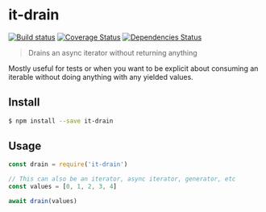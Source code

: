 # it-drain

[![Build status](https://travis-ci.org/achingbrain/it.svg?branch=master)](https://travis-ci.org/achingbrain/it?branch=master) [![Coverage Status](https://coveralls.io/repos/github/achingbrain/it/badge.svg?branch=master)](https://coveralls.io/github/achingbrain/it?branch=master) [![Dependencies Status](https://david-dm.org/achingbrain/it/status.svg?path=packages/it-drain)](https://david-dm.org/achingbrain/it?path=packages/it-drain)

> Drains an async iterator without returning anything

Mostly useful for tests or when you want to be explicit about consuming an iterable without doing anything with any yielded values.

## Install

```sh
$ npm install --save it-drain
```

## Usage

```javascript
const drain = require('it-drain')

// This can also be an iterator, async iterator, generator, etc
const values = [0, 1, 2, 3, 4]

await drain(values)
```
